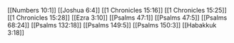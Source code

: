 [[Numbers 10:1]]
[[Joshua 6:4]]
[[1 Chronicles 15:16]]
[[1 Chronicles 15:25]]
[[1 Chronicles 15:28]]
[[Ezra 3:10]]
[[Psalms 47:1]]
[[Psalms 47:5]]
[[Psalms 68:24]]
[[Psalms 132:18]]
[[Psalms 149:5]]
[[Psalms 150:3]]
[[Habakkuk 3:18]]
